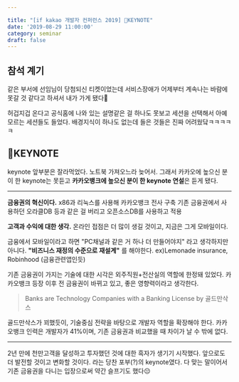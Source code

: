 ```yaml
---

title: "[if kakao 개발자 컨퍼런스 2019] 💛KEYNOTE"
date: '2019-08-29 11:00:00'
category: seminar
draft: false
---
```


## 참석 계기
같은 부서에 선임님이 당첨되신 티켓이었는데 서비스장애가 어제부터 계속나는 바람에 못갈 것 같다고 하셔서 내가 가게 됐다🤤

허겁지겁 온다고 공식홈에 나와 있는 설명같은 걸 하나도 못보고 세션을 선택해서 아예 모르는 세션들도 들었다. 배경지식이 하나도 없는데 들은 것들은 진짜 어려웠닼ㅋㅋㅋㅋㅋ

## 💛KEYNOTE

keynote 앞부분은 잘라먹었다. 노트북 가져오느라 늦어서.
그래서 카카오에 높으신 분이 한 keynote는 못듣고 **카카오뱅크에 높으신 분이 한 keynote 연설**은 듣게 됐다.

---

**금융권의 혁신이다.**
x86과 리눅스를 사용해 카카오뱅크 전사 구축
기존 금융권에서 사용하던 오라클DB 등과 같은 걸 버리고 오픈소스DB를 사용하고 적용

**고객과 수익에 대한 생각.**
온라인 접점은 더 많이 생길 것이고, 지금은 그게 모바일이다.

금융에서 모바일이라고 하면 "PC채널과 같은 거 하나 더 만들어야지" 라고 생각하지만 아니다. **"비즈니스 재정의 수준으로 재설계"** 를 해야한다. ex)Lemonade insurance, Robinhood (금융관련앱인듯)

기존 금융권이 가지는 기술에 대한 시각은 외주직원+전산실의 역할에 한정돼 있었다. 카카오뱅크 등장 이후 전 금융권이 바뀌고 있고, 좋은 영향력이라고 생각한다.

>Banks are Technology Companies with a Banking License  by 골드만삭스

골드만삭스가 꾀했듯이, 기술중심 전략을 바탕으로 개발자 역할을 확장해야 한다. 카카오뱅크 인력은 개발자가 41%이며, 기존 금융권과 비교했을 때 차이가 날 수 밖에 없다.

---

2년 만에 천만고객을 달성하고 투자했던 것에 대한 흑자가 생기기 시작했다. 앞으로도 더 발전할 것이고 변화할 것이다. 라는 당찬 포부(?)의 keynote였다. 다 맞는 말이어서 기존 금융권을 다니는 입장으로써 약간 슬프기도 했다😔
